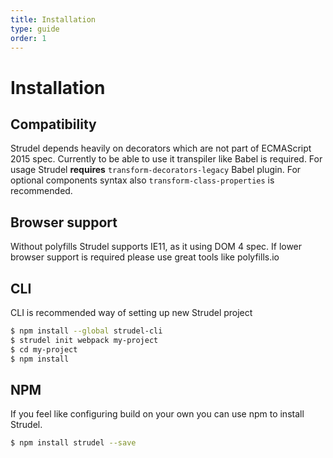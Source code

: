 ```yaml
---
title: Installation
type: guide
order: 1
---
```


# Installation

## Compatibility

Strudel depends heavily on decorators which are not part of ECMAScript 2015 spec. Currently to be able to use it transpiler like Babel is required. For usage Strudel **requires** ``transform-decorators-legacy`` Babel plugin. For optional components syntax also ``transform-class-properties`` is recommended. 

## Browser support
Without polyfills Strudel supports IE11, as it using DOM 4 spec. If lower browser support is required please use great tools like polyfills.io

## CLI
CLI is recommended way of setting up new Strudel project

```bash
$ npm install --global strudel-cli
$ strudel init webpack my-project
$ cd my-project
$ npm install
```

## NPM
If you feel like configuring build on your own you can use npm to install Strudel.
```bash
$ npm install strudel --save
```